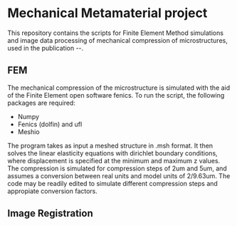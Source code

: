 # Mechanical Metamaterial project

This repository contains the scripts for Finite Element Method simulations and image data processing of mechanical compression of microstructures, used in the publication --.

## FEM ##

The mechanical compression of the microstructure is simulated with the aid of the Finite Element open software fenics. To run the script, the following packages are required:

- Numpy
- Fenics (dolfin) and ufl
- Meshio

The program takes as input a meshed structure in .msh format. It then solves the linear elasticity equations with dirichlet boundary conditions, where displacement is specified at the minimum and maximum z values. The compression is simulated for compression steps of 2um and 5um, and assumes a conversion between real units and model units of 2/9.63um. The code may be readily edited to simulate different compression steps and appropiate conversion factors.

## Image Registration ##
